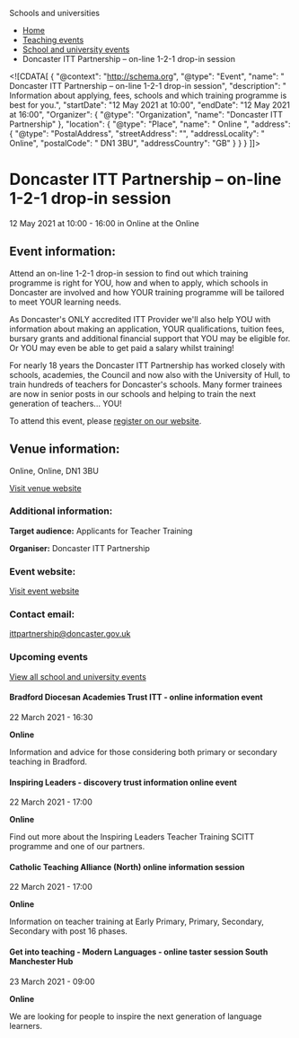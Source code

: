 Schools and universities

*   [Home](/)
*   [Teaching events](/teaching-events)
*   [School and university events](/teaching-events/training-provider-events)
*   Doncaster ITT Partnership – on-line 1-2-1 drop-in session

<!\[CDATA\[ { "@context": "http://schema.org", "@type": "Event", "name": " Doncaster ITT Partnership – on-line 1-2-1 drop-in session", "description": " Information about applying, fees, schools and which training programme is best for you.", "startDate": "12 May 2021 at 10:00", "endDate": "12 May 2021 at 16:00", "Organizer": { "@type": "Organization", "name": "Doncaster ITT Partnership" }, "location": { "@type": "Place", "name": " Online ", "address": { "@type": "PostalAddress", "streetAddress": "", "addressLocality": " Online", "postalCode": " DN1 3BU", "addressCountry": "GB" } } } \]\]>

Doncaster ITT Partnership – on-line 1-2-1 drop-in session
=========================================================

12 May 2021 at 10:00 - 16:00 in Online at the Online

Event information:
------------------

Attend an on-line 1-2-1 drop-in session to find out which training programme is right for YOU, how and when to apply, which schools in Doncaster are involved and how YOUR training programme will be tailored to meet YOUR learning needs.

As Doncaster's ONLY accredited ITT Provider we'll also help YOU with information about making an application, YOUR qualifications, tuition fees, bursary grants and additional financial support that YOU may be eligible for. Or YOU may even be able to get paid a salary whilst training!

For nearly 18 years the Doncaster ITT Partnership has worked closely with schools, academies, the Council and now also with the University of Hull, to train hundreds of teachers for Doncaster's schools. Many former trainees are now in senior posts in our schools and helping to train the next generation of teachers... YOU!

To attend this event, please [register on our website](https://partnersinlearning.org.uk/recruitment-and-retention/doncaster-itt-events/).

Venue information:
------------------

Online, Online, DN1 3BU

[Visit venue website](http://doncasteritt.co.uk/ "Online")

### Additional information:

**Target audience:** Applicants for Teacher Training

**Organiser:** Doncaster ITT Partnership

### Event website:

[Visit event website](https://partnersinlearning.org.uk/recruitment-and-retention/doncaster-itt-events/)

### Contact email:

[ittpartnership@doncaster.gov.uk](mailto:ittpartnership@doncaster.gov.uk)

### Upcoming events

[View all school and university events](/teaching-events/training-provider-events)

[](/teaching-events/training-provider-events/210322-bradford-diocesan-academies-trust-itt-online-information-event)

#### Bradford Diocesan Academies Trust ITT - online information event

22 March 2021 - 16:30

**Online**

Information and advice for those considering both primary or secondary teaching in Bradford.

[](/teaching-events/training-provider-events/210322-inspiring-leaders-discovery-trust-information-online-event)

#### Inspiring Leaders - discovery trust information online event

22 March 2021 - 17:00

**Online**

Find out more about the Inspiring Leaders Teacher Training SCITT programme and one of our partners.

[](/teaching-events/training-provider-events/210322-catholic-teaching-alliance-north-online-information-session)

#### Catholic Teaching Alliance (North) online information session

22 March 2021 - 17:00

**Online**

Information on teacher training at Early Primary, Primary, Secondary, Secondary with post 16 phases.

[](/teaching-events/training-provider-events/210323-get-into-teaching-modern-languages-online-taster-session-south-manchester-hub)

#### Get into teaching - Modern Languages - online taster session South Manchester Hub

23 March 2021 - 09:00

**Online**

We are looking for people to inspire the next generation of language learners.